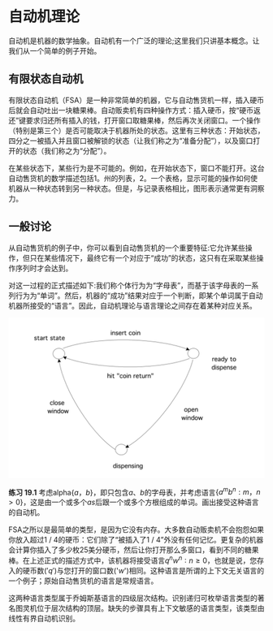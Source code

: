 # 自动机理论

自动机是机器的数学抽象。自动机有一个广泛的理论;这里我们只讲基本概念。让我们从一个简单的例子开始。

## 有限状态自动机

有限状态自动机（FSA）是一种非常简单的机器，它与自动售货机一样，插入硬币后就会自动吐出一块糖果棒。自动贩卖机有四种操作方式：插入硬币，按“硬币返还”键要求归还所有插入的钱，打开窗口取糖果棒，然后再次关闭窗口。一个操作（特别是第三个）是否可能取决于机器所处的状态。这里有三种状态：开始状态，四分之一被插入并且窗口被解锁的状态（让我们称之为“准备分配”），以及窗口打开的状态（我们称之为“分配”）。

在某些状态下，某些行为是不可能的。例如，在开始状态下，窗口不能打开。这台自动售货机的数学描述包括1。州的列表，2。一个表格，显示可能的操作如何使机器从一种状态转到另一种状态。但是，与记录表格相比，图形表示通常更有洞察力。

## 一般讨论

从自动售货机的例子中，你可以看到自动售货机的一个重要特征:它允许某些操作，但只在某些情况下，最终它有一个对应于“成功”的状态，这只有在采取某些操作序列时才会达到。

对这一过程的正式描述如下:我们称个体行为为“字母表”，而基于该字母表的一系列行为为“单词”。然后，机器的“成功”结果对应于一个判断，即某个单词属于自动机器所接受的“语言”。因此，自动机理论与语言理论之间存在着某种对应关系。

<img src="graphics/reallife.png" alt="reallife" style="zoom:50%;" />

**练习 19.1** 考虑alpha$\{a，b\}$，即只包含$a、b$的字母表，并考虑语言$\{a^m b^n:m，n> 0\}$，这是由一个或多个$as$后跟一个或多个方根组成的单词。画出接受这种语言的自动机。

FSA之所以是最简单的类型，是因为它没有内存。大多数自动贩卖机不会抱怨如果你放入超过1 / 4的硬币：它们除了“被插入了1 / 4”外没有任何记忆。更复杂的机器会计算你插入了多少枚25美分硬币，然后让你打开那么多窗口，看到不同的糖果棒。在上述正式的描述方式中，该机器将接受语言${q^nw^n∶n\geqslant 0}$，也就是说，您存入的硬币数($'q'$)与您打开的窗口数('$w$')相同。这种语言是所谓的上下文无关语言的一个例子；原始自动售货机的语言是常规语言。

这两种语言类型属于乔姆斯基语言的四级层次结构。识别递归可枚举语言类型的著名图灵机位于层次结构的顶层。缺失的步骤具有上下文敏感的语言类型，该类型由线性有界自动机识别。